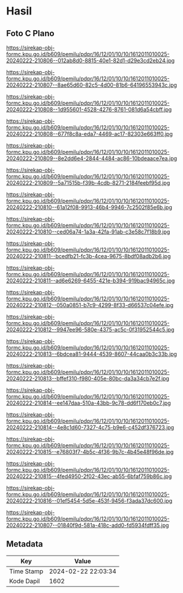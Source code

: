 # Hasil

## Foto C Plano

https://sirekap-obj-formc.kpu.go.id/b609/pemilu/pdpr/16/12/01/10/10/1612011010025-20240222-210806--012ab8d0-8815-40e1-82d1-d29e3cd2eb24.jpg

https://sirekap-obj-formc.kpu.go.id/b609/pemilu/pdpr/16/12/01/10/10/1612011010025-20240222-210807--8ae65d60-82c5-4d00-81b6-64196553943c.jpg

https://sirekap-obj-formc.kpu.go.id/b609/pemilu/pdpr/16/12/01/10/10/1612011010025-20240222-210808--1d955601-4528-4276-8761-081d6a54cbff.jpg

https://sirekap-obj-formc.kpu.go.id/b609/pemilu/pdpr/16/12/01/10/10/1612011010025-20240222-210808--677f8c8a-eda7-4469-ac17-82303e663ff0.jpg

https://sirekap-obj-formc.kpu.go.id/b609/pemilu/pdpr/16/12/01/10/10/1612011010025-20240222-210809--8e2dd6e4-2844-4484-ac86-10bdeaace7ea.jpg

https://sirekap-obj-formc.kpu.go.id/b609/pemilu/pdpr/16/12/01/10/10/1612011010025-20240222-210809--5a71515b-f39b-4cdb-8271-2184feebf95d.jpg

https://sirekap-obj-formc.kpu.go.id/b609/pemilu/pdpr/16/12/01/10/10/1612011010025-20240222-210810--61a12f08-9913-46b4-9946-7c2502f85e6b.jpg

https://sirekap-obj-formc.kpu.go.id/b609/pemilu/pdpr/16/12/01/10/10/1612011010025-20240222-210810--ced06a74-1a3a-42fa-91ab-c3e58c7f18b9.jpg

https://sirekap-obj-formc.kpu.go.id/b609/pemilu/pdpr/16/12/01/10/10/1612011010025-20240222-210811--bcedfb21-fc3b-4cea-9675-8bdf08adb2b6.jpg

https://sirekap-obj-formc.kpu.go.id/b609/pemilu/pdpr/16/12/01/10/10/1612011010025-20240222-210811--ad6e6269-6455-421e-b394-919bac94965c.jpg

https://sirekap-obj-formc.kpu.go.id/b609/pemilu/pdpr/16/12/01/10/10/1612011010025-20240222-210812--050a0851-b7c9-4299-8f33-d66537c04efe.jpg

https://sirekap-obj-formc.kpu.go.id/b609/pemilu/pdpr/16/12/01/10/10/1612011010025-20240222-210812--9947ee96-580e-4375-ac5c-0f31952544c5.jpg

https://sirekap-obj-formc.kpu.go.id/b609/pemilu/pdpr/16/12/01/10/10/1612011010025-20240222-210813--6bdcea81-9444-4539-8607-44caa0b3c33b.jpg

https://sirekap-obj-formc.kpu.go.id/b609/pemilu/pdpr/16/12/01/10/10/1612011010025-20240222-210813--bffef310-f980-405e-80bc-da3a34cb7e2f.jpg

https://sirekap-obj-formc.kpu.go.id/b609/pemilu/pdpr/16/12/01/10/10/1612011010025-20240222-210814--ee147daa-510a-43bb-9c78-dd6f170eb0c7.jpg

https://sirekap-obj-formc.kpu.go.id/b609/pemilu/pdpr/16/12/01/10/10/1612011010025-20240222-210814--4e8c1d60-7327-4c75-b9e6-c452df376723.jpg

https://sirekap-obj-formc.kpu.go.id/b609/pemilu/pdpr/16/12/01/10/10/1612011010025-20240222-210815--e76803f7-4b5c-4f36-9b7c-4b45e48f96de.jpg

https://sirekap-obj-formc.kpu.go.id/b609/pemilu/pdpr/16/12/01/10/10/1612011010025-20240222-210815--4fed4950-2f02-43ec-ab55-6bfaf759b86c.jpg

https://sirekap-obj-formc.kpu.go.id/b609/pemilu/pdpr/16/12/01/10/10/1612011010025-20240222-210816--01ef5454-5d5e-453f-9456-f3ada37dc600.jpg

https://sirekap-obj-formc.kpu.go.id/b609/pemilu/pdpr/16/12/01/10/10/1612011010025-20240222-210807--01840f9d-581a-418c-add0-fd5934fdff35.jpg


## Metadata

| Key        | Value               |
| ---------- | ------------------- |
| Time Stamp | 2024-02-22 22:03:34 |
| Kode Dapil | 1602                |



